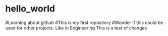 # hello_world
#Learning about github
#This is my first repository
#Wonder if this could be used for other projects.  Like in Engineering
This is a test of changes 
